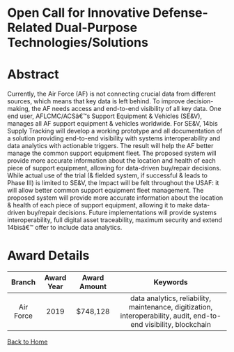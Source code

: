 
Open Call for Innovative Defense-Related Dual-Purpose Technologies/Solutions
============================================================================

# Abstract


Currently, the Air Force (AF) is not connecting crucial data from different sources, which means that key data is left behind. To improve decision-making, the AF needs access and end-to-end visibility of all key data. One end user, AFLCMC/ACSâ€™s Support Equipment & Vehicles (SE&V), manages all AF support equipment & vehicles worldwide. For SE&V, 14bis Supply Tracking will develop a working prototype and all documentation of a solution providing end-to-end visibility with systems interoperability and data analytics with actionable triggers. The result will help the AF better manage the common support equipment fleet. The proposed system will provide more accurate information about the location and health of each piece of support equipment, allowing for data-driven buy/repair decisions. While actual use of the trial (& fielded system, if successful & leads to Phase III) is limited to SE&V, the Impact will be felt throughout the USAF: it will allow better common support equipment fleet management. The proposed system will provide more accurate information about the location & health of each piece of support equipment, allowing it to make data-driven buy/repair decisions. Future implementations will provide systems interoperability, full digital asset traceability, maximum security and extend 14bisâ€™ offer to include data analytics.  

# Award Details

|Branch|Award Year|Award Amount|Keywords|
| :---: | :---: | :---: | :---: |
|Air Force|2019|$748,128|data analytics, reliability, maintenance, digitization, interoperability, audit, end-to-end visibility, blockchain|
  
  


[Back to Home](https://github.com/chrischow/dod_sbir_awards/Reports/DJ/#1437)